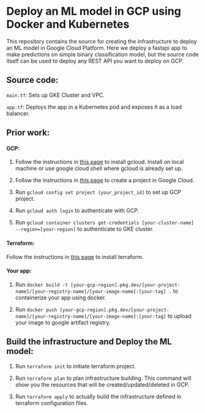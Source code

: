 # Deploy an ML model in GCP using Docker and Kubernetes

This repository contains the source for creating the infrastructure to deploy an ML model in Google Cloud Platform. Here we deploy a fastapi app to make predictions on simple binary classification model, but the source code itself can be used to deploy any REST API you want to deploy on GCP.

## Source code:

`main.tf`: Sets up GKE Cluster and VPC.

`app.tf`: Deploys the app in a Kubernetes pod and exposes it as a load balancer.

## Prior work:

#### GCP:

1. Follow the instructions in [this page](https://cloud.google.com/sdk/docs/install#linux) to install gcloud. Install on local machine or use google cloud shell where gcloud is already set up.

2. Follow the instructions in [this page](https://cloud.google.com/resource-manager/docs/creating-managing-projects) to create a project in Google Cloud.

3. Run `gcloud config set project [your_project_id]` to set up GCP project.

4. Run `gcloud auth login` to authenticate with GCP.

5. Run `gcloud container clusters get-credentials [your-cluster-name] --region=[your-region]` to authenticate to GKE cluster.

#### Terraform:

Follow the instructions in [this page](https://www.terraform.io/downloads) to install terraform.

#### Your app:

1. Run `docker build -t [your-gcp-region].pkg.dev/[your-project-name]/[your-registry-name]/[your-image-name]:[your-tag] .` to containerize your app using docker.

2. Run `docker push [your-gcp-region].pkg.dev/[your-project-name]/[your-registry-name]/[your-image-name]:[your-tag]` to upload your image to google artifact registry.

## Build the infrastructure and Deploy the ML model:

1. Run `terraform init` to initiate terraform project.

2. Run `terraform plan` to plan infrastructure building. This command will show you the resources that will be created/updated/deleted in GCP.

3. Run `terraform apply` to actually build the infrastructure defined in terraform configuration files.
